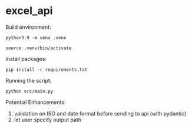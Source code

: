 # excel_api

Build environment:

```python3.9 -m venv .venv```

```source .venv/bin/activate```

Install packages:

```pip install -r requirements.txt```

Running the script:

```python src/main.py```

Potential Enhancements:
1. validation on ISO and date format before sending to api (with pydantic)
2. let user specify output path
